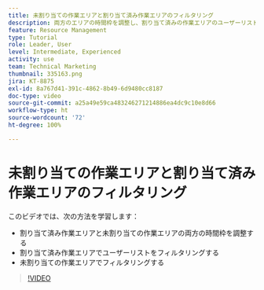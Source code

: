 ```yaml
---
title: 未割り当ての作業エリアと割り当て済み作業エリアのフィルタリング
description: 両方のエリアの時間枠を調整し、割り当て済みの作業エリアのユーザーリストをフィルタリングし、未割り当ての作業エリアをフィルタリングする方法を説明します。
feature: Resource Management
type: Tutorial
role: Leader, User
level: Intermediate, Experienced
activity: use
team: Technical Marketing
thumbnail: 335163.png
jira: KT-8875
exl-id: 8a767d41-391c-4862-8b49-6d9480cc8187
doc-type: video
source-git-commit: a25a49e59ca483246271214886ea4dc9c10e8d66
workflow-type: ht
source-wordcount: '72'
ht-degree: 100%

---
```


# 未割り当ての作業エリアと割り当て済み作業エリアのフィルタリング

このビデオでは、次の方法を学習します：

* 割り当て済み作業エリアと未割り当ての作業エリアの両方の時間枠を調整する
* 割り当て済み作業エリアでユーザーリストをフィルタリングする
* 未割り当ての作業エリアでフィルタリングする

>[!VIDEO](https://video.tv.adobe.com/v/335163/?quality=12&learn=on)
